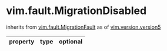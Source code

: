 vim.fault.MigrationDisabled
===========================
inherits from [vim.fault.MigrationFault](docs/vim.fault.MigrationFault.md)
as of [vim.version.version5](docs/vim.version.md)

| property | type | optional |
|:---------|:-----|:---------|
